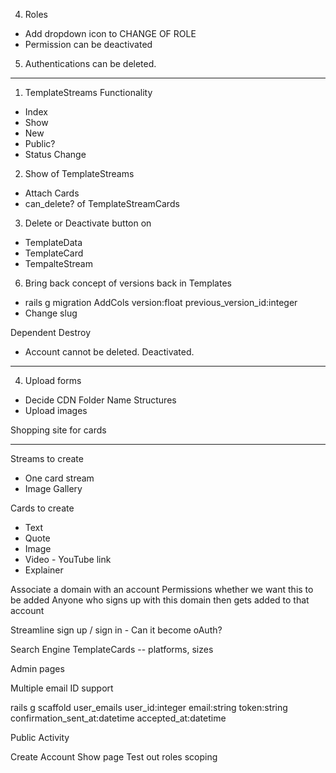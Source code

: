 4. Roles
- Add dropdown icon to CHANGE OF ROLE
- Permission can be deactivated
5. Authentications can be deleted.

------

1. TemplateStreams Functionality
- Index
- Show
- New
- Public?
- Status Change

2. Show of TemplateStreams
- Attach Cards
- can_delete? of TemplateStreamCards

3. Delete or Deactivate button on
- TemplateData
- TemplateCard
- TempalteStream

6. Bring back concept of versions back in Templates
- rails g migration AddCols version:float previous_version_id:integer
- Change slug

Dependent Destroy
- Account cannot be deleted. Deactivated.

----

4. Upload forms
- Decide CDN Folder Name Structures
- Upload images

Shopping site for cards

----

Streams to create
- One card stream
- Image Gallery

Cards to create
- Text
- Quote
- Image
- Video - YouTube link
- Explainer

Associate a domain with an account
Permissions whether we want this to be added
Anyone who signs up with this domain then gets added to that account

Streamline sign up / sign in - Can it become oAuth?

Search Engine
TemplateCards -- platforms, sizes

Admin pages

Multiple email ID support

rails g scaffold user_emails user_id:integer email:string token:string confirmation_sent_at:datetime accepted_at:datetime

Public Activity

Create Account Show page
Test out roles scoping